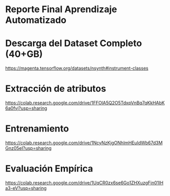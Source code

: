 # Reporte Final Aprendizaje Automatizado

# Descarga del Dataset Completo (40+GB)
https://magenta.tensorflow.org/datasets/nsynth#instrument-classes

# Extracción de atributos
https://colab.research.google.com/drive/1FFOlA5Q2O5TdxpVnBq7qKkHAbK6a0fvj?usp=sharing

# Entrenamiento
https://colab.research.google.com/drive/1NcyNzKjgONhlmHEuIdWb67d3MGnz05eI?usp=sharing

# Evaluación Empírica
https://colab.research.google.com/drive/1UqCR0zx6se6Go1ZHXuzgFjn01IHa3-eV?usp=sharing

